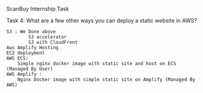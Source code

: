 ScanBuy Internship Task

Task 4: What are a few other ways you can deploy a static website in AWS?

    S3 : We Done above
            S3 accelerator
            S3 with CloudFront
    Aws Amplify Hosting
    EC2 deployment
    AWS ECS:
        Simple nginx docker image with static site and host on ECS (Managed By User)
    AWS Amplify : 
        Nginx Docker image with simple static site on Amplify (Managed By AWS)
